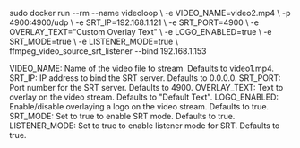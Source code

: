 sudo docker run --rm --name videoloop \\
    -e VIDEO_NAME=video2.mp4 \\
    -p 4900:4900/udp \\
    -e SRT_IP=192.168.1.121 \\
    -e SRT_PORT=4900 \\
    -e OVERLAY_TEXT="Custom Overlay Text" \\
    -e LOGO_ENABLED=true \\
    -e SRT_MODE=true \\
    -e LISTENER_MODE=true \\
    ffmpeg_video_source_srt_listener --bind 192.168.1.153

VIDEO_NAME: Name of the video file to stream. Defaults to video1.mp4.
SRT_IP: IP address to bind the SRT server. Defaults to 0.0.0.0.
SRT_PORT: Port number for the SRT server. Defaults to 4900.
OVERLAY_TEXT: Text to overlay on the video stream. Defaults to "Default Text".
LOGO_ENABLED: Enable/disable overlaying a logo on the video stream. Defaults to true.
SRT_MODE: Set to true to enable SRT mode. Defaults to true.
LISTENER_MODE: Set to true to enable listener mode for SRT. Defaults to true.
